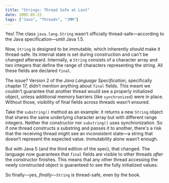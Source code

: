 ```yaml
---
title: "Strings: Thread Safe at Last"
date: 2005-05-22
tags: ["Java", "Threads", "JMM"]
---
```


Yes! The class `java.lang.String` wasn’t officially thread-safe—according to the Java specification—until Java 1.5.

Now, `String` is designed to be immutable, which inherently *should* make it thread-safe. Its internal state is set during construction and can't be changed afterward. Internally, a `String` consists of a character array and two integers that define the range of characters representing the string. All these fields are declared `final`.

The issue? Version 2 of the *Java Language Specification*, specifically chapter 17, didn’t mention anything about `final` fields. This meant we couldn’t guarantee that another thread would see a properly initialized object, unless additional memory barriers (like `synchronized`) were in place. Without those, visibility of final fields across threads wasn’t ensured.

Take the `substring()` method as an example: it returns a new `String` object that shares the same underlying character array but with different range integers. Neither the constructor nor `substring()` uses synchronization. So if one thread constructs a substring and passes it to another, there's a risk that the receiving thread might see an inconsistent state—a string that doesn’t represent the expected value. Immutability alone wasn’t enough.

But with Java 5 (and the third edition of the spec), that changed. The language now guarantees that `final` fields are visible to other threads *after* the constructor finishes. This means that any other thread accessing the newly constructed object is guaranteed to see the fully initialized values.

So finally—yes, *finally*—`String` is thread-safe, even by the book.


